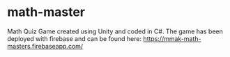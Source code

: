 # math-master
Math Quiz Game created using Unity and coded in C#.
The game has been deployed with firebase and can be found here: https://mmak-math-masters.firebaseapp.com/
